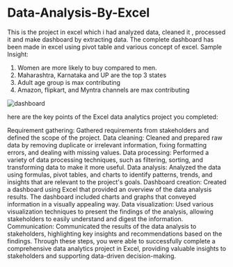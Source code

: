 # Data-Analysis-By-Excel
This is the project in excel which i had analyzed data, cleaned it , processed it and make dashboard by extracting data. The complete dashboard has been made in excel using pivot table and various concept of excel.
Sample Insight:
1) Women are more likely to buy compared to men.
2) Maharashtra, Karnataka and UP are the top 3 states
3) Adult age group is max contributing
4) Amazon, flipkart, and Myntra channels are max contributing


![dashboard](https://github.com/anupupadhaya123/Data-Analysis-By-Excel/assets/58466653/06af6c2f-9d63-497e-bf76-21b2b624e341)


 here are the key points of the Excel data analytics project you completed:

Requirement gathering: Gathered requirements from stakeholders and defined the scope of the project.
Data cleaning: Cleaned and prepared raw data by removing duplicate or irrelevant information, fixing formatting errors, and dealing with missing values.
Data processing: Performed a variety of data processing techniques, such as filtering, sorting, and transforming data to make it more useful.
Data analysis: Analyzed the data using formulas, pivot tables, and charts to identify patterns, trends, and insights that are relevant to the project's goals.
Dashboard creation: Created a dashboard using Excel that provided an overview of the data analysis results. The dashboard included charts and graphs that conveyed information in a visually appealing way.
Data visualization: Used various visualization techniques to present the findings of the analysis, allowing stakeholders to easily understand and digest the information.
Communication: Communicated the results of the data analysis to stakeholders, highlighting key insights and recommendations based on the findings.
Through these steps, you were able to successfully complete a comprehensive data analytics project in Excel, providing valuable insights to stakeholders and supporting data-driven decision-making.


